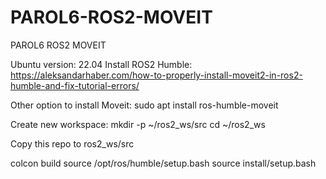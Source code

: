 # PAROL6-ROS2-MOVEIT
PAROL6 ROS2 MOVEIT

Ubuntu version: 22.04
Install ROS2 Humble: https://aleksandarhaber.com/how-to-properly-install-moveit2-in-ros2-humble-and-fix-tutorial-errors/

Other option to install Moveit: sudo apt install ros-humble-moveit

Create new workspace:
mkdir -p ~/ros2_ws/src
cd ~/ros2_ws

Copy this repo to ros2_ws/src

colcon build
source /opt/ros/humble/setup.bash
source install/setup.bash


